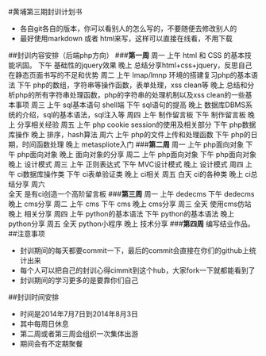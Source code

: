 #黄埔第三期封训计划书
* 各自git各自的版本，你可以看别人的怎么写的，不要随便去修改别人的
* 最好使用markdown 或者 html来写，这样可以直接在线看，不用下载

##封训内容安排（后端php方向）
###__第一周__
	周一 
		上午 html 和 CSS 的基本技能巩固。
		下午 基础性的jquery效果
		晚上 总结分享html+css+jquery，反思自己在静态页面书写的不足和优势
	周二
		上午 lmap/lmnp 环境的搭建复习php的基本语法
		下午 php的数组，字符串等操作函数，表单处理，xss clean等
		晚上 总结和分析php的所有字符串处理函数，php的字符串的处理机制以及xss clean的一些基本事项
	周三
		上午 sql基本语句 shell端
		下午 sql语句的提高
		晚上 数据库DBMS系统的介绍，sql的基本语法，sql注入等
	周四
		上午 制作留言板
		下午 制作留言板
		晚上 分享相关经验
	周五
		上午 php cookie session的使用及相关部分
		下午 php数据库操作
		晚上 排序，hash算法
	周六 
		上午 php的文件上传和处理函数
		下午 php的日期，时间函数处理
		晚上 metaspliote入门
###__第二周__
	周一
		上午 php面向对象
		下午 php面向对象
		晚上 面向对象的分享
	周二
		上午 php面向对象
		下午 php面向对象
		晚上 设计模式
	周三
		上午 正则表达式
		下午 MVC设计模式
		晚上 设计模式
	周四
		上午 ci数据库操作类
		下午 ci表单验证类
		晚上 ci相关
	周五
		白天 ci的各种类
		晚上 ci总结分享
	周六	
		全天 是有ci创造一个高阶留言板
###__第三周__
	周一
		上午 dedecms
		下午 dedecms
		晚上 cms分享
	周二 
		上午 cms
		下午 cms
		晚上 cms分享
	周三
		全天 使用cms仿站
		晚上 相关分享
	周四
		上午 python的基本语法
		下午 python的基本语法
		晚上 python分享
	周五
		全天 python小程序
		晚上 技术分享
###__第四周__
	编写结业作品。
##注意事项
* 封训期间的每天都要commit一下，最后的commit会直接在你们的github上统计出来
* 每个人可以把自己的封训心得cimmit到这个hub，大家fork一下就都能看到了
* 封训期间的学习更多的是要靠你们自己

##封训时间安排
* 时间是2014年7月7日到2014年8月3日
* 其中每周日休息
* 第二周或者第三周会组织一次集体出游
* 期间会有不定期聚餐

